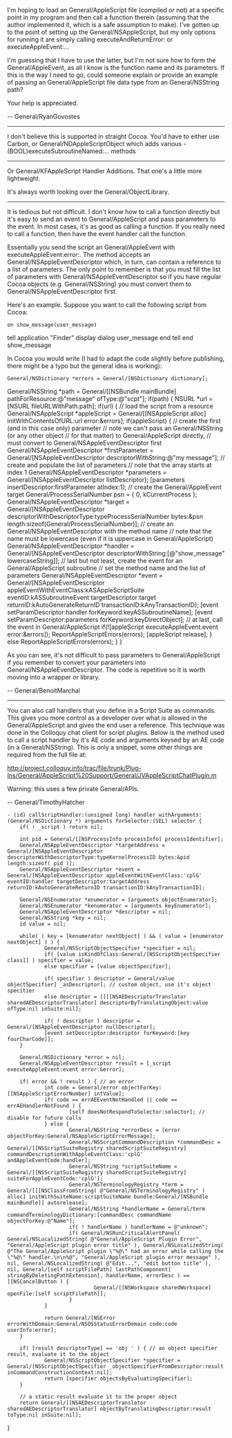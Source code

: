 I'm hoping to load an General/AppleScript file (compiled or not) at a specific point in my program and then call a function therein (assuming that the author implemented it, which is a safe assumption to make). I've gotten up to the point of setting up the General/NSAppleScript, but my only options for running it are simply calling executeAndReturnError: or executeAppleEvent:...

I'm guessing that I have to use the latter, but I'm not sure how to form the General/AppleEvent, as all I know is the function name and its parameters. If this is the way I need to go, could someone explain or provide an example of passing an General/AppleScript file data type from an General/NSString path?

Your help is appreciated.

-- General/RyanGovostes

----

I don't believe this is supported in straight Cocoa. You'd have to either use Carbon, or General/NDAppleScriptObject which adds various     - (BOOL)executeSubroutineNamed:... methods

----

Or General/KFAppleScript Handler Additions.  That one's a little more lightweight. 

It's always worth looking over the General/ObjectLibrary.  

----

It is tedious but not difficult. I don't know how to call a function directly but it's easy to send an event to General/AppleScript and pass parameters to the event. In most cases, it's as good as calling a function. If you really need to call a function, then have the event handler call the function.

Essentially you send the script an General/AppleEvent with     executeAppleEvent:error:. The method accepts an General/NSAppleEventDescriptor which, in turn, can contain a reference to a list of parameters. The only point to remember is that you must fill the list of parameters with General/NSAppleEventDescriptor so if you have regular Cocoa objects (e.g. General/NSString) you must convert them to General/NSAppleEventDescriptor first.

Here's an example. Suppose you want to call the following script from Cocoa:

    on show_message(user_message)
   tell application "Finder"
      display dialog user_message
   end tell
end show_message

In Cocoa you would write (I had to adapt the code slightly before publishing, there might be a typo but the general idea is working):

    General/NSDictionary *errors = General/[NSDictionary dictionary];
General/NSString *path = General/[[NSBundle mainBundle] pathForResource:@"message" ofType:@"scpt"];
if(path)
{
   NSURL *url = [NSURL fileURLWithPath:path];
   if(url)
   {
      // load the script from a resource
      General/NSAppleScript *appleScript = General/[[NSAppleScript alloc] initWithContentsOfURL:url error:&errors];
      if(appleScript)
      {
         // create the first (and in this case only) parameter
         // note we can't pass an General/NSString (or any other object
         // for that matter) to General/AppleScript directly,
         // must convert to General/NSAppleEventDescriptor first
         General/NSAppleEventDescriptor *firstParameter = General/[NSAppleEventDescriptor descriptorWithString:@"my message"];
         // create and populate the list of parameters
         // note that the array starts at index 1
         General/NSAppleEventDescriptor *parameters = General/[NSAppleEventDescriptor listDescriptor];
         [parameters insertDescriptor:firstParameter atIndex:1];
         // create the General/AppleEvent target
         General/ProcessSerialNumber psn = { 0, kCurrentProcess };
         General/NSAppleEventDescriptor *target = General/[NSAppleEventDescriptor descriptorWithDescriptorType:typeProcessSerialNumber
                                                                  bytes:&psn
                                                                  length:sizeof(General/ProcessSerialNumber)];
         // create an General/NSAppleEventDescriptor with the method name
         // note that the name must be lowercase (even if it is uppercase in General/AppleScript)
         General/NSAppleEventDescriptor *handler = General/[NSAppleEventDescriptor descriptorWithString:[@"show_message" lowercaseString]];
         // last but not least, create the event for an General/AppleScript subroutine
         // set the method name and the list of parameters
         General/NSAppleEventDescriptor *event = General/[NSAppleEventDescriptor appleEventWithEventClass:kASAppleScriptSuite
                                                                 eventID:kASSubroutineEvent
                                                                 targetDescriptor:target
                                                                 returnID:kAutoGenerateReturnID
                                                                 transactionID:kAnyTransactionID];
         [event setParamDescriptor:handler forKeyword:keyASSubroutineName];
         [event setParamDescriptor:parameters forKeyword:keyDirectObject];
         // at last, call the event in General/AppleScript
         if(![appleScript executeAppleEvent:event error:&errors]);
            R<nowiki/>eportAppleScriptErrors(errors);
         [appleScript release];
      }
      else
         R<nowiki/>eportAppleScriptErrors(errors);
   }
}

As you can see, it's not difficult to pass parameters to General/AppleScript if you remember to convert your parameters into General/NSAppleEventDescriptor.
The code is repetitive so it is worth moving into a wrapper or library.

-- General/BenoitMarchal


----

You can also call handlers that you define in a Script Suite as commands. This gives you more control as a developer over what is allowed in the General/AppleScript and gives the end user a reference. This technique was done in the Colloquy chat client for script plugins. Below is the method used to call a script handler by it's AE code and arguments keysed by an AE code (in a General/NSString). This is only a snippet, some other things are required from the full file at:

http://project.colloquy.info/trac/file/trunk/Plug-Ins/General/AppleScript%20Support/General/JVAppleScriptChatPlugin.m 

Warning: this uses a few private General/APIs.

-- General/TimothyHatcher

    - (id) callScriptHandler:(unsigned long) handler withArguments:(General/NSDictionary *) arguments forSelector:(SEL) selector {
        if( ! _script ) return nil;

        int pid = General/[[NSProcessInfo processInfo] processIdentifier];
        General/NSAppleEventDescriptor *targetAddress = General/[NSAppleEventDescriptor descriptorWithDescriptorType:typeKernelProcessID bytes:&pid length:sizeof( pid )];
        General/NSAppleEventDescriptor *event = General/[NSAppleEventDescriptor appleEventWithEventClass:'cplG' eventID:handler targetDescriptor:targetAddress returnID:kAutoGenerateReturnID transactionID:kAnyTransactionID];

        General/NSEnumerator *enumerator = [arguments objectEnumerator];
        General/NSEnumerator *kenumerator = [arguments keyEnumerator];
        General/NSAppleEventDescriptor *descriptor = nil;
        General/NSString *key = nil;
        id value = nil;

        while( ( key = [kenumerator nextObject] ) && ( value = [enumerator nextObject] ) ) {
                General/NSScriptObjectSpecifier *specifier = nil;
                if( [value isKindOfClass:General/[NSScriptObjectSpecifier class]] ) specifier = value;
                else specifier = [value objectSpecifier];

                if( specifier ) descriptor = General/value objectSpecifier] _asDescriptor]; // custom object, use it's object specitier
                else descriptor = [[[[NSAEDescriptorTranslator sharedAEDescriptorTranslator] descriptorByTranslatingObject:value ofType:nil inSuite:nil];

                if( ! descriptor ) descriptor = General/[NSAppleEventDescriptor nullDescriptor];
                [event setDescriptor:descriptor forKeyword:[key fourCharCode]];
        }

        General/NSDictionary *error = nil;
        General/NSAppleEventDescriptor *result = [_script executeAppleEvent:event error:&error];

        if( error && ! result ) { // an error
                int code = General/error objectForKey:[[NSAppleScriptErrorNumber] intValue];
                if( code == errAEEventNotHandled || code == errAEHandlerNotFound ) {
                        [self doesNotRespondToSelector:selector]; // disable for future calls
                } else {
                        General/NSString *errorDesc = [error objectForKey:General/NSAppleScriptErrorMessage];
                        General/NSScriptCommandDescription *commandDesc = General/[[NSScriptSuiteRegistry sharedScriptSuiteRegistry] commandDescriptionWithAppleEventClass:'cplG' andAppleEventCode:handler];
                        General/NSString *scriptSuiteName = General/[[NSScriptSuiteRegistry sharedScriptSuiteRegistry] suiteForAppleEventCode:'cplG'];
                        General/NSTerminologyRegistry *term = General/[[[NSClassFromString( @"General/NSTerminologyRegistry" ) alloc] initWithSuiteName:scriptSuiteName bundle:General/[NSBundle mainBundle]] autorelease];
                        General/NSString *handlerName = General/term commandTerminologyDictionary:[commandDesc commandName objectForKey:@"Name"];
                        if( ! handlerName ) handlerName = @"unknown";
                        if( General/NSRunCriticalAlertPanel( General/NSLocalizedString( @"General/AppleScript Plugin Error", "General/AppleScript plugin error title" ), General/NSLocalizedString( @"The General/AppleScript plugin \"%@\" had an error while calling the \"%@\" handler.\n\n%@", "General/AppleScript plugin error message" ), nil, General/NSLocalizedString( @"Edit...", "edit button title" ), nil, General/[self scriptFilePath] lastPathComponent] stringByDeletingPathExtension], handlerName, errorDesc ) == [[NSCancelButton ) {
                                General/[[NSWorkspace sharedWorkspace] openFile:[self scriptFilePath]];
                        }
                }

                return General/[NSError errorWithDomain:General/NSOSStatusErrorDomain code:code userInfo:error];
        }

        if( [result descriptorType] == 'obj ' ) { // an object specifier result, evaluate it to the object
                General/NSScriptObjectSpecifier *specifier = General/[NSScriptObjectSpecifier _objectSpecifierFromDescriptor:result inCommandConstructionContext:nil];
                return [specifier objectsByEvaluatingSpecifier];
        }

        // a static result evaluate it to the proper object
        return General/[[NSAEDescriptorTranslator sharedAEDescriptorTranslator] objectByTranslatingDescriptor:result toType:nil inSuite:nil];
}